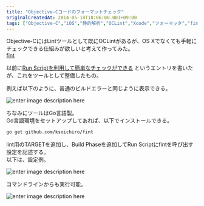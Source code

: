 ```yaml
---
title: "Objective-Cコードのフォーマットチェック"
originalCreatedAt: 2014-05-18T18:06:00.001+09:00
tags: ["Objective-C","iOS","静的解析","OCLint","Xcode","フォーマッタ","fint"]
---
```

Objective-CにはLintツールとして既にOCLintがあるが、OS Xでなくても手軽にチェックできる仕組みが欲しいと考えて作ってみた。  
[fint](https://github.com/ksoichiro/fint)
<!--more-->
以前に[Run Scriptを利用して簡単なチェックができる](/ja/post/2014/03/iosxcode-xcode/)
というエントリを書いたが、これをツールとして整備したもの。

例えば以下のように、普通のビルドエラーと同じように表示できる。  

![enter image description here][1]

ちなみにツールはGo言語製。  
Go言語環境をセットアップしてあれば、以下でインストールできる。

```sh
go get github.com/ksoichiro/fint
```

lint用のTARGETを追加し、Build Phaseを追加してRun Scriptにfintを呼び出す設定を記述する。  
以下は、設定例。

![enter image description here][2]

コマンドラインからも実行可能。  

![enter image description here][3]


  [1]: /img/2014-05-objective-c_1.png "2014-05-18 17.50.58.png"
  [2]: /img/2014-05-objective-c_2.png "2014-05-18 17.54.12.png"
  [3]: /img/2014-05-objective-c_3.png "2014-05-18 18.02.53.png"
